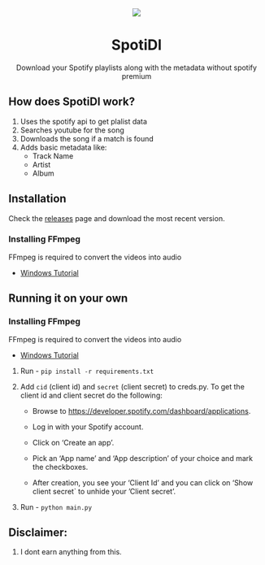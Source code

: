 <div align="center">
<img src="https://i.imgur.com/7qSZ9rC.png" />

# SpotiDl
Download your Spotify playlists along with the metadata without spotify premium
</div>

## How does SpotiDl work?
1. Uses the spotify api to get plalist data
2. Searches youtube for the song
3. Downloads the song if a match is found
4. Adds basic metadata like:
    - Track Name
    - Artist
    - Album

## Installation
Check the [releases](https://github.com/shikhar006/SpotiDl/releases) page and download the most recent version.

### Installing FFmpeg
FFmpeg is required to convert the videos into audio
- [Windows Tutorial](https://windowsloop.com/install-ffmpeg-windows-10/)

## Running it on your own

### Installing FFmpeg
FFmpeg is required to convert the videos into audio
- [Windows Tutorial](https://windowsloop.com/install-ffmpeg-windows-10/)

1. Run - `pip install -r requirements.txt`
2. Add `cid` (client id) and `secret` (client secret) to creds.py. To get the client id and client secret do the following:

    - Browse to https://developer.spotify.com/dashboard/applications.

    - Log in with your Spotify account.

    - Click on ‘Create an app’.

    - Pick an ‘App name’ and ‘App description’ of your choice and mark the checkboxes.

    - After creation, you see your ‘Client Id’ and you can click on ‘Show client secret` to unhide your ’Client secret’.
3. Run - `python main.py`


## Disclaimer:
1. I dont earn anything from this.